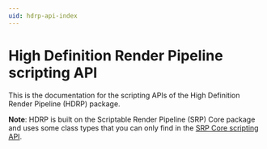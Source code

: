 ```yaml
---
uid: hdrp-api-index
---
```


# High Definition Render Pipeline scripting API

This is the documentation for the scripting APIs of the High Definition Render Pipeline (HDRP) package.

**Note**: HDRP is built on the Scriptable Render Pipeline (SRP) Core package and uses some class types that you can only find in the [SRP Core scripting API](https://docs.unity3d.com/Packages/com.unity.render-pipelines.core@17.3/api/index.html).
